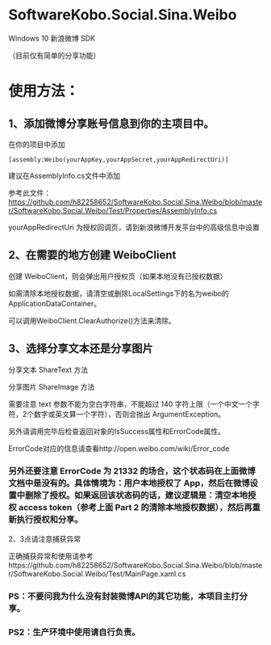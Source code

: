 ﻿# SoftwareKobo.Social.Sina.Weibo
Windows 10 新浪微博 SDK

（目前仅有简单的分享功能）

# 使用方法：
## 1、添加微博分享账号信息到你的主项目中。

在你的项目中添加
```
[assembly:Weibo(yourAppKey,yourAppSecret,yourAppRedirectUri)]
```
建议在AssemblyInfo.cs文件中添加

参考此文件：https://github.com/h82258652/SoftwareKobo.Social.Sina.Weibo/blob/master/SoftwareKobo.Social.Weibo/Test/Properties/AssemblyInfo.cs

yourAppRedirectUri 为授权回调页，请到新浪微博开发平台中的高级信息中设置

## 2、在需要的地方创建 WeiboClient

创建 WeiboClient，则会弹出用户授权页（如果本地没有已授权数据）

如需清除本地授权数据，请清空或删除LocalSettings下的名为weibo的ApplicationDataContainer。

可以调用WeiboClient.ClearAuthorize()方法来清除。

## 3、选择分享文本还是分享图片

分享文本 ShareText 方法

分享图片 ShareImage 方法

需要注意 text 参数不能为空白字符串，不能超过 140 字符上限（一个中文一个字符，2个数字或英文算一个字符），否则会抛出 ArgumentException。

另外请调用完毕后检查返回对象的IsSuccess属性和ErrorCode属性。

ErrorCode对应的信息请查看http://open.weibo.com/wiki/Error_code

### 另外还要注意 ErrorCode 为 21332 的场合，这个状态码在上面微博文档中是没有的。具体情境为：用户本地授权了 App，然后在微博设置中删除了授权。如果返回该状态码的话，建议逻辑是：清空本地授权 access token（参考上面 Part 2 的清除本地授权数据），然后再重新执行授权和分享。

2、3点请注意捕获异常

正确捕获异常和使用请参考https://github.com/h82258652/SoftwareKobo.Social.Sina.Weibo/blob/master/SoftwareKobo.Social.Weibo/Test/MainPage.xaml.cs

### PS：不要问我为什么没有封装微博API的其它功能，本项目主打分享。
### PS2：生产环境中使用请自行负责。
